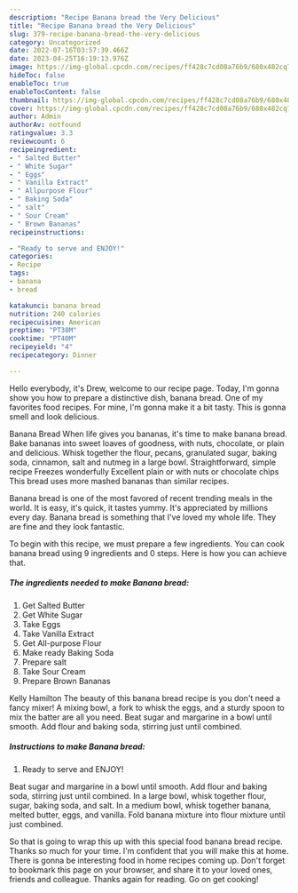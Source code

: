 ```yaml
---
description: "Recipe Banana bread the Very Delicious"
title: "Recipe Banana bread the Very Delicious"
slug: 379-recipe-banana-bread-the-very-delicious
category: Uncategorized
date: 2022-07-16T03:57:39.466Z
date: 2023-04-25T16:19:13.976Z
image: https://img-global.cpcdn.com/recipes/ff428c7cd08a76b9/680x482cq70/banana-bread-recipe-main-photo.jpg
hideToc: false
enableToc: true
enableTocContent: false
thumbnail: https://img-global.cpcdn.com/recipes/ff428c7cd08a76b9/680x482cq70/banana-bread-recipe-main-photo.jpg
cover: https://img-global.cpcdn.com/recipes/ff428c7cd08a76b9/680x482cq70/banana-bread-recipe-main-photo.jpg
author: Admin
authorAv: notfound
ratingvalue: 3.3
reviewcount: 6
recipeingredient:
- " Salted Butter"
- " White Sugar"
- " Eggs"
- " Vanilla Extract"
- " Allpurpose Flour"
- " Baking Soda"
- " salt"
- " Sour Cream"
- " Brown Bananas"
recipeinstructions:

- "Ready to serve and ENJOY!"
categories:
- Recipe
tags:
- banana
- bread

katakunci: banana bread 
nutrition: 240 calories
recipecuisine: American
preptime: "PT38M"
cooktime: "PT40M"
recipeyield: "4"
recipecategory: Dinner

---
```



Hello everybody, it's Drew, welcome to our recipe page. Today, I'm gonna show you how to prepare a distinctive dish, banana bread. One of my favorites food recipes. For mine, I'm gonna make it a bit tasty. This is gonna smell and look delicious.

Banana Bread When life gives you bananas, it&#39;s time to make banana bread. Bake bananas into sweet loaves of goodness, with nuts, chocolate, or plain and delicious. Whisk together the flour, pecans, granulated sugar, baking soda, cinnamon, salt and nutmeg in a large bowl. Straightforward, simple recipe Freezes wonderfully Excellent plain or with nuts or chocolate chips This bread uses more mashed bananas than similar recipes.

Banana bread is one of the most favored of recent trending meals in the world. It is easy, it's quick, it tastes yummy. It's appreciated by millions every day. Banana bread is something that I've loved my whole life. They are fine and they look fantastic.


To begin with this recipe, we must prepare a few ingredients. You can cook banana bread using 9 ingredients and 0 steps. Here is how you can achieve that.

<!--inarticleads1-->

##### The ingredients needed to make Banana bread:

1. Get  Salted Butter
1. Get  White Sugar
1. Take  Eggs
1. Take  Vanilla Extract
1. Get  All-purpose Flour
1. Make ready  Baking Soda
1. Prepare  salt
1. Take  Sour Cream
1. Prepare  Brown Bananas


Kelly Hamilton The beauty of this banana bread recipe is you don&#39;t need a fancy mixer! A mixing bowl, a fork to whisk the eggs, and a sturdy spoon to mix the batter are all you need. Beat sugar and margarine in a bowl until smooth. Add flour and baking soda, stirring just until combined. 

<!--inarticleads2-->

##### Instructions to make Banana bread:


1. Ready to serve and ENJOY!

Beat sugar and margarine in a bowl until smooth. Add flour and baking soda, stirring just until combined. In a large bowl, whisk together flour, sugar, baking soda, and salt. In a medium bowl, whisk together banana, melted butter, eggs, and vanilla. Fold banana mixture into flour mixture until just combined. 

So that is going to wrap this up with this special food banana bread recipe. Thanks so much for your time. I'm confident that you will make this at home. There is gonna be interesting food in home recipes coming up. Don't forget to bookmark this page on your browser, and share it to your loved ones, friends and colleague. Thanks again for reading. Go on get cooking!
